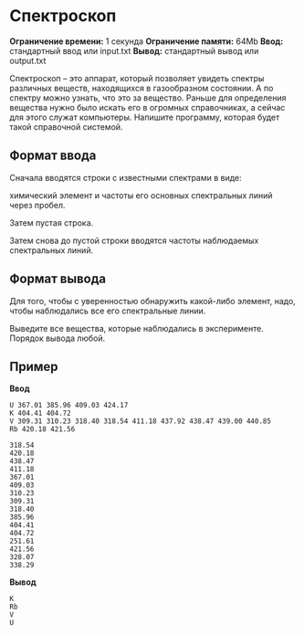 # Спектроскоп

**Ограничение времени:** 1 секунда
**Ограничение памяти:** 64Mb
**Ввод:** стандартный ввод или input.txt
**Вывод:** стандартный вывод или output.txt

Спектроскоп – это аппарат, который позволяет увидеть спектры различных веществ, находящихся в газообразном состоянии. А по спектру можно узнать, что это за вещество. Раньше для определения вещества нужно было искать его в огромных справочниках, а сейчас для этого служат компьютеры. Напишите программу, которая будет такой справочной системой.

## Формат ввода

Сначала вводятся строки с известными спектрами в виде:

химический элемент и частоты его основных спектральных линий через пробел.

Затем пустая строка.

Затем снова до пустой строки вводятся частоты наблюдаемых спектральных линий.

## Формат вывода

Для того, чтобы с уверенностью обнаружить какой-либо элемент, надо, чтобы наблюдались все его спектральные линии.

Выведите все вещества, которые наблюдались в эксперименте. Порядок вывода любой.

## Пример

**Ввод**
```
U 367.01 385.96 409.03 424.17
K 404.41 404.72
V 309.31 310.23 318.40 318.54 411.18 437.92 438.47 439.00 440.85
Rb 420.18 421.56

318.54
420.18
438.47
411.18
367.01
409.03
310.23
309.31
318.40
385.96
404.41
404.72
251.61
421.56
328.07
338.29
```

**Вывод**
```
K
Rb
V
U